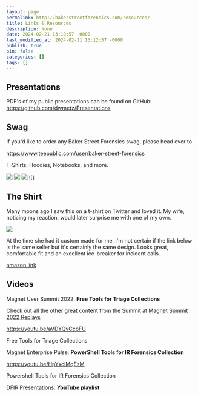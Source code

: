 ```yaml
---
layout: page
permalink: http://bakerstreetforensics.com/resources/
title: Links & Resources
description: None
date: 2024-02-21 13:10:57 -0000
last_modified_at: 2024-02-21 13:12:57 -0000
publish: true
pin: false
categories: []
tags: []
---
```

## Presentations

PDF's of my public presentations can be found on GitHub: <https://github.com/dwmetz/Presentations>

## Swag

If you'd like to order any Baker Street Forensics swag, please head over to

<https://www.teepublic.com/user/baker-street-forensics>

T-Shirts, Hoodies, Notebooks, and more.

![](https://bakerstreetforensics.com/wp-content/uploads/2022/04/screen-shot-2022-04-15-at-12.50.34-pm.png?w=685) ![](https://bakerstreetforensics.com/wp-content/uploads/2022/04/screen-shot-2022-04-15-at-12.49.16-pm.png?w=669) ![](https://bakerstreetforensics.com/wp-content/uploads/2022/04/screen-shot-2022-04-15-at-12.54.49-pm.png?w=499) ![]

## The Shirt

Many moons ago I saw this on a t-shirt on Twitter and loved it. My wife, noticing my reaction, would later surprise me with one of my own.

![](https://bakerstreetforensics.com/wp-content/uploads/2024/02/shirt.jpeg?w=1008)

At the time she had it custom made for me. I'm not certain if the link below is the same seller but it's certainly the same design. Looks great, comfortable fit and an excellent ice-breaker for incident calls.

[amazon link](https://www.amazon.com/gp/product/B07RS83RCL/ref=as_li_tl?ie=UTF8&camp=1789&creative=9325&creativeASIN=B07RS83RCL&linkCode=as2&tag=bakerstreetforensics-20&linkId=4842ee4d1eeb3a333e15fe7000c9b64f)

## Videos

Magnet User Summit 2022: **Free Tools for Triage Collections**

Check out all the other great content from the Summit at [Magnet Summit 2022 Replays](https://www.magnetforensics.com/magnet-summit-2022-replay?utm_source=Pardot&utm_medium=Email&utm_campaign=2022_MS_Virtual_NR_Email)

https://youtu.be/aVDYQvCcoFU 

Free Tools for Triage Collections

Magnet Enterprise Pulse: **PowerShell Tools for IR Forensics Collection**

https://youtu.be/HpYxciMqEzM 

Powershell Tools for IR Forensics Collection

DFIR Presentations: **[YouTube playlist](https://youtube.com/playlist?list=PL__KsCEzV6AcXVZeDsKfXbYREathUhkY3)**
